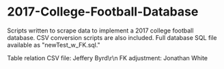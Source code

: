 # 2017-College-Football-Database
Scripts written to scrape data to implement a 2017 college football database. CSV conversion scripts are also included. Full database SQL file available as "newTest_w_FK.sql."

Table relation CSV file: Jeffery Byrd\r\n
FK adjustment: Jonathan White
